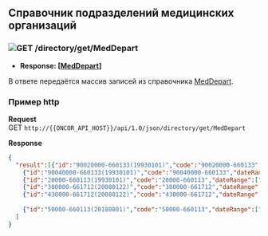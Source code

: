 ## Справочник подразделений медицинских организаций

### ![GET](../../../../img/get.png) /directory/get/MedDepart
* **Response: [[MedDepart](../../../../types/types.md#com.siams.med.api.MedDepart)]**

В ответе передаётся массив записей из справочника [MedDepart](../../../../types/types.md#com.siams.med.api.MedDepart).

### Пример http

**Request**  
GET `http://{{ONCOR_API_HOST}}/api/1.0/json/directory/get/MedDepart`

**Response**
```json
{
  "result":[{"id":"90020000-660133(19930101)","code":"90020000-660133","dateRange":["19930101","20141231"],"departCode":"90020000","medOrgCode":"660133","nameFull":"Хирургическое отделение","nameShort":"Хирургическое","typeHelp":"3"},
    {"id":"90040000-660133(19930101)","code":"90040000-660133","dateRange":["19930101","20141231"],"departCode":"90040000","medOrgCode":"660133","nameFull":"Ортопедическое отделение","nameShort":"Ортопедическое","typeHelp":"3"},
    {"id":"20000-660113(19930101)","code":"20000-660113","dateRange":["19930101","20141231"],"departCode":"20000","medOrgCode":"660113","nameFull":"Пульмонологическое отделение","nameShort":"Пульмонологическое","typeHelp":"1"},
    {"id":"380000-661712(20080122)","code":"380000-661712","dateRange":["20080122","20121231"],"departCode":"380000","medOrgCode":"661712","nameFull":"Психиатрическое","nameShort":"Психиатрическое","typeHelp":"1"},
    {"id":"430000-661712(20080122)","code":"430000-661712","dateRange":["20080122","20121231"],"departCode":"430000","medOrgCode":"661712","nameFull":"Гнойной хирургии","nameShort":"Гнойной хирургии","typeHelp":"1"},
  
    {"id":"50000-660113(20180801)","code":"50000-660113","dateRange":["20180801","29991231"],"departCode":"50000","medOrgCode":"660113","nameFull":"Неврологическое отделение № 2","nameShort":"Неврологическое № 2","typeHelp":"1"}
  ]
}
```

